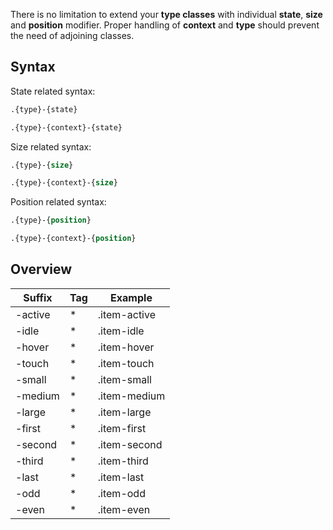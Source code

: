 There is no limitation to extend your **type classes** with individual **state**, **size** and **position** modifier. Proper handling of **context** and **type** should prevent the need of adjoining classes.


Syntax
------

State related syntax:

```css
.{type}-{state}
```

```css
.{type}-{context}-{state}
```

Size related syntax:

```css
.{type}-{size}
```

```css
.{type}-{context}-{size}
```

Position related syntax:

```css
.{type}-{position}
```

```css
.{type}-{context}-{position}
```


Overview
--------

| Suffix   | Tag | Example      |
|----------|-----|--------------|
| -active  | *   | .item-active |
| -idle    | *   | .item-idle   |
| -hover   | *   | .item-hover  |
| -touch   | *   | .item-touch  |
| -small   | *   | .item-small  |
| -medium  | *   | .item-medium |
| -large   | *   | .item-large  |
| -first   | *   | .item-first  |
| -second  | *   | .item-second |
| -third   | *   | .item-third  |
| -last    | *   | .item-last   |
| -odd     | *   | .item-odd    |
| -even    | *   | .item-even   |
